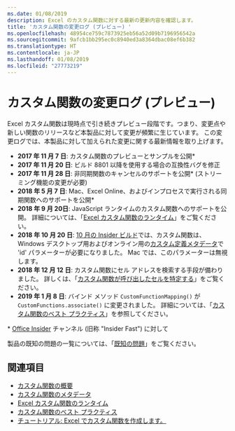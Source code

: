 ```yaml
---
ms.date: 01/08/2019
description: Excel のカスタム関数に対する最新の更新内容を確認します。
title: 'カスタム関数の変更ログ (プレビュー) '
ms.openlocfilehash: 48954ce759c7873925eb56a52d09b7196956542a
ms.sourcegitcommit: 9afcb1bb295ec0c8940ed3a8364dbac08ef6b382
ms.translationtype: HT
ms.contentlocale: ja-JP
ms.lasthandoff: 01/08/2019
ms.locfileid: "27773219"
---
```

# <a name="custom-functions-changelog-preview"></a>カスタム関数の変更ログ (プレビュー)

Excel カスタム関数は現時点で引き続きプレビュー段階です。つまり、変更点や新しい関数のリリースなど本製品に対して変更が頻繁に生じています。 この変更ログでは、本製品に対して加えられた変更に関する最新情報を取り上げます。

- **2017 年 11 月 7 日**: カスタム関数のプレビューとサンプルを公開*
- **2017 年 11 月 20 日**: ビルド 8801 以降を使用する場合の互換性バグを修正
- **2017 年 11 月 28 日**: 非同期関数のキャンセルのサポートを公開* (ストリーミング機能の変更が必要)
- **2018 年 5 月 7 日**: Mac、Excel Online、およびインプロセスで実行される同期関数へのサポートを公開*
- **2018 年 9 月 20日**: JavaScript ランタイムのカスタム関数へのサポートを公開。 詳細については、「[Excel カスタム関数のランタイム](custom-functions-runtime.md)」をご覧ください。
- **2018 年 10 月 20 日**: [10 月の Insider ビルド](https://support.office.com/ja-JP/article/what-s-new-for-office-insiders-c152d1e2-96ff-4ce9-8c14-e74e13847a24)では、カスタム関数は、 Windows デスクトップ用およびオンライン用の[カスタム定義メタデータ](custom-functions-json.md)で 'id' パラメーターが必要になりました。 Mac では、このパラメーターは無視します。
- **2018 年 12 月 12 日**: カスタム関数にセル アドレスを検索する手段が備わりました。 詳しくは、「[カスタム関数が呼び出したセルを特定する](custom-functions-overview.md#determine-which-cell-invoked-your-custom-function)」をご覧ください。
- **2019 年 1 月 8 日**: バインド メソッド `CustomFunctionMapping()` が `CustomFunctions.associate()` に変更されました。 詳細については、「[カスタム関数のベスト プラクティス](custom-functions-best-practices.md)」を参照してください。

\* [Office Insider](https://products.office.com/office-insider) チャンネル (旧称 "Insider Fast") に対して

製品の既知の問題の一覧については、「[既知の問題](custom-functions-overview.md#known-issues)」をご覧ください。 

## <a name="see-also"></a>関連項目

* [カスタム関数の概要](custom-functions-overview.md)
* [カスタム関数のメタデータ](custom-functions-json.md)
* [Excel カスタム関数のランタイム](custom-functions-runtime.md)
* [カスタム関数のベスト プラクティス](custom-functions-best-practices.md)
* [チュートリアル: Excel でカスタム関数を作成します。](../tutorials/excel-tutorial-create-custom-functions.md)
